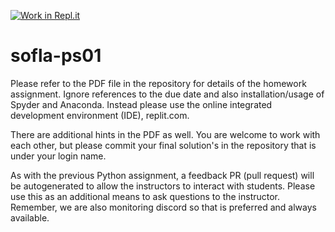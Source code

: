 [![Work in Repl.it](https://classroom.github.com/assets/work-in-replit-14baed9a392b3a25080506f3b7b6d57f295ec2978f6f33ec97e36a161684cbe9.svg)](https://classroom.github.com/online_ide?assignment_repo_id=5307944&assignment_repo_type=AssignmentRepo)
# sofla-ps01
Please refer to the PDF file in the repository for details of the homework assignment. Ignore references to the due date and also installation/usage of Spyder and Anaconda. Instead please use the online integrated development environment (IDE), replit.com.

There are additional hints in the PDF as well. You are welcome to work with each other, but please commit your final solution's in the repository that is under your login name.

As with the previous Python assignment, a feedback PR (pull request) will be autogenerated to allow the instructors to interact with students. Please use this as an additional means to ask questions to the instructor. Remember, we are also monitoring discord so that is preferred and always available.
